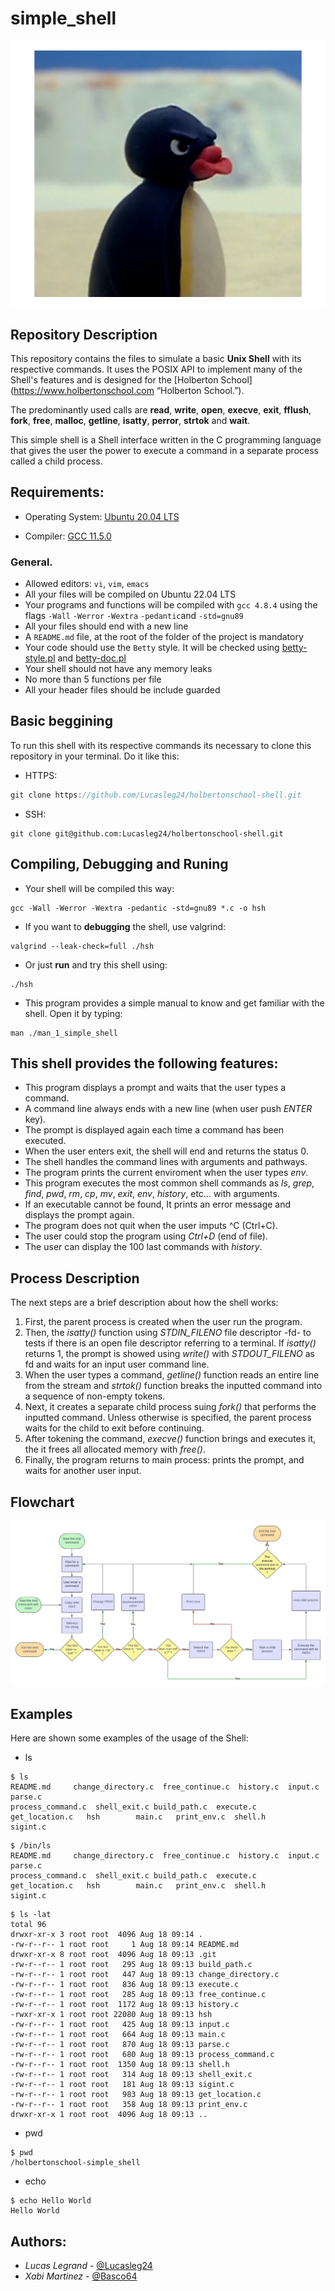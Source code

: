 # simple_shell

![Linux pingu](/pingu.png)

## Repository Description

This repository contains the files to simulate a basic **Unix Shell** with its respective commands. It uses the POSIX API to implement many of the Shell's features and is designed for the [Holberton School] (https://www.holbertonschool.com “Holberton School.”).

The predominantly used calls are **read**, **write**, **open**, **execve**, **exit**, **fflush**, **fork**, **free**, **malloc**, **getline**, **isatty**, **perror**, **strtok** and **wait**.

This simple shell is a Shell interface written in the C programming language that gives the user the power to execute a command in a separate process called a child process.

## Requirements:

* Operating System: [Ubuntu 20.04 LTS](http://releases.ubuntu.com/20.04/)

* Compiler: [GCC 11.5.0](https://gcc.gnu.org/gcc-11/)

### General.

- Allowed editors: `vi`, `vim`, `emacs`
- All your files will be compiled on Ubuntu 22.04 LTS
- Your programs and functions will be compiled with `gcc 4.8.4` using the flags `-Wall` `-Werror` `-Wextra` `-pedantic`and `-std=gnu89`
- All your files should end with a new line
- A `README.md` file, at the root of the folder of the project is mandatory
- Your code should use the `Betty` style. It will be checked using [betty-style.pl](https://github.com/holbertonschool/Betty/blob/master/betty-style.pl "betty-style.pl") and [betty-doc.pl](https://github.com/holbertonschool/Betty/blob/master/betty-doc.pl "betty-doc.pl")
- Your shell should not have any memory leaks
- No more than 5 functions per file
- All your header files should be include guarded

## Basic beggining

To run this shell with its respective commands its necessary to clone this repository in your terminal. Do it like this:
- HTTPS:

```c
git clone https://github.com/Lucasleg24/holbertonschool-shell.git
```

- SSH:

```
git clone git@github.com:Lucasleg24/holbertonschool-shell.git
```

## Compiling, Debugging and Runing

- Your shell will be compiled this way: 
 ```
gcc -Wall -Werror -Wextra -pedantic -std=gnu89 *.c -o hsh
```

- If you want to **debugging** the shell, use valgrind:
```
valgrind --leak-check=full ./hsh
```
- Or just **run** and try this shell using:
```
./hsh
```
- This program provides a simple manual to know and get familiar with the shell. Open it by typing: 
```
man ./man_1_simple_shell
```

## This shell provides the following features:

* This program displays a prompt and waits that the user types a command. 
* A command line always ends with a new line (when user push *ENTER* key).
* The prompt is displayed again each time a command has been executed.
* When the user enters exit, the shell will end and returns the status 0.
* The shell handles the command lines with arguments and pathways.
* The program prints the current enviroment when the user types *env*.
* This program executes the most common shell commands as *ls*, *grep*, *find*, *pwd*, *rm*, *cp*, *mv*, *exit*, *env*, *history*, etc... with arguments.
* If an executable cannot be found, It prints an error message and displays the prompt again.
* The program does not quit when the user imputs ^C (Ctrl+C).
* The user could stop the program using *Ctrl+D* (end of file).
* The user can display the 100 last commands with *history*.


## Process Description

The next steps are a brief description about how the shell works:

1. First, the parent process is created when the user run the program.
2. Then, the *isatty()* function using *STDIN_FILENO* file descriptor -fd- to tests if there is an open file descriptor referring to a terminal. If *isatty()* returns 1, the prompt is showed using *write()* with *STDOUT_FILENO* as fd and waits for an input user command line.
3. When the user types a command, *getline()* function reads an entire line from the stream and *strtok()* function breaks the inputted command into a sequence of non-empty tokens.
4. Next, it creates a separate child process suing *fork()* that performs the inputted command. Unless otherwise is specified, the parent process waits for the child to exit before continuing.
5. After tokening the command, *execve()* function brings and executes it, the it frees all allocated memory with *free()*.
6. Finally, the program returns to main process: prints the prompt, and waits for another user input.

## Flowchart

![Flowchart](/flowchart.jpeg)

## Examples

Here are shown some examples of the usage of the Shell:

- ls

```shell
$ ls
README.md     change_directory.c  free_continue.c  history.c  input.c  parse.c
process_command.c  shell_exit.c build_path.c  execute.c           
get_location.c   hsh        main.c   print_env.c  shell.h            sigint.c
```

```shell
$ /bin/ls
README.md     change_directory.c  free_continue.c  history.c  input.c  parse.c
process_command.c  shell_exit.c build_path.c  execute.c
get_location.c   hsh        main.c   print_env.c  shell.h            sigint.c
```

```shell
$ ls -lat
total 96
drwxr-xr-x 3 root root  4096 Aug 18 09:14 .
-rw-r--r-- 1 root root     1 Aug 18 09:14 README.md
drwxr-xr-x 8 root root  4096 Aug 18 09:13 .git
-rw-r--r-- 1 root root   295 Aug 18 09:13 build_path.c
-rw-r--r-- 1 root root   447 Aug 18 09:13 change_directory.c
-rw-r--r-- 1 root root   836 Aug 18 09:13 execute.c
-rw-r--r-- 1 root root   285 Aug 18 09:13 free_continue.c
-rw-r--r-- 1 root root  1172 Aug 18 09:13 history.c
-rwxr-xr-x 1 root root 22080 Aug 18 09:13 hsh
-rw-r--r-- 1 root root   425 Aug 18 09:13 input.c
-rw-r--r-- 1 root root   664 Aug 18 09:13 main.c
-rw-r--r-- 1 root root   870 Aug 18 09:13 parse.c
-rw-r--r-- 1 root root   680 Aug 18 09:13 process_command.c
-rw-r--r-- 1 root root  1350 Aug 18 09:13 shell.h
-rw-r--r-- 1 root root   314 Aug 18 09:13 shell_exit.c
-rw-r--r-- 1 root root   181 Aug 18 09:13 sigint.c
-rw-r--r-- 1 root root   983 Aug 18 09:13 get_location.c
-rw-r--r-- 1 root root   358 Aug 18 09:13 print_env.c
drwxr-xr-x 1 root root  4096 Aug 18 09:13 ..
```
- pwd

```shell
$ pwd
/holbertonschool-simple_shell
```
- echo

```shell
$ echo Hello World
Hello World
```


## Authors:

- *Lucas Legrand* - [@Lucasleg24](https://github.com/Lucasleg24) 
- *Xabi Martinez*  - [@Basco64](https://github.com/Basco64)
